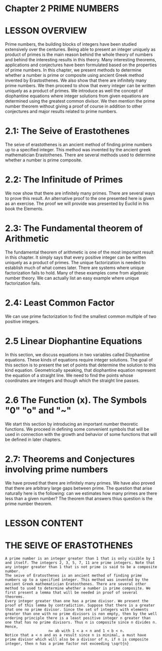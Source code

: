 # Chapter 2 PRIME NUMBERS

# LESSON OVERVIEW

  Prime numbers, the building blocks of integers have been studied extensively over the centuries. Being able to present an integer uniquely as product of primes is the main reason behind the whole theory of numbers  and behind the interesting results in this theory. Many interesting theorems, applications and conjectures have been formulated based on the properties of prime numbers. In this chapter, we present methods to determine whether a number is prime or composite using ancient Greek method invented by Erastosthenes. We also show that there are infinitely many prime numbers. We then proceed to show that every integer can be written uniquely as a product of primes. We introduce as well the concept of diophantine equations where integer solutions from given equations are determined using the greatest common divisor. We then mention the prime number theorem without giving a proof of course in addition to other conjectures and major results related to prime numbers.
  
  # 2.1: The Seive of Erastothenes
  The seive of erastothenes  is an ancient method of finding prime numbers up to a specified integer. This method was invented by the ancient greek mathematician Erastothenes. There are several methods used to determine whether a number is prime composite.
  
  # 2.2: The Infinitude of Primes
  We now show that there are infinitely many primes. There are several ways to prove this result. An alternative proof to the one presented here is given as an exercise. The proof we will provide was presented by Euclid in his book the  Elements. 

  # 2.3: The Fundamental theorem of Arithmetic
  The fundamental theorem of arithmetic is one of the most important result in this chapter. It simply says that every positive integer can be written uniquely as a product of primes. The unique factorization is needed to establish much of what comes later. There are systems where unique factorization fails to hold. Many of these examples come from algebraic number theory. We can actually list an easy example where unique factorization fails.

 # 2.4: Least Common Factor
  We can use prime factorization to find the smallest common multiple of two positive integers.

 # 2.5 Linear Diophantine Equations
  In this section, we discuss equations in two variables called Diophantine equations. These kinds of equations require integer solutions. The goal of this section is to present the set of points that determine the solution to this kind equation. Geometrically speaking, that diophantine equation represent the equation of a straight line. We need to find the points whose coordinates are integers and though which the straight line passes.

 # 2.6 The Function (x). The Symbols "0" "o" and "~"
  We start this section by introducing an important number theoretic functions. We proceed in defining some convenient symbols that will be used in connection with the growth and behavior of some functions that will be defined in later chapters.

 # 2.7: Theorems and Conjectures involving prime numbers
  We have proved that there are infinitely many primes. We have also proved that there are arbitrary large gaps between prime. The question that arise naturally here is the following: can we estimates how many primes are there less than a given number? The theorem that answers thius question is the prime number theorem.

  # LESSON CONTENT

  # THE SEIVE OF ERASTOTHENES
    A prime number is an integer greater than 1 that is only visible by 1 and itself. The integers 2, 3, 5, 7, 11 are prime integers. Note that any integer greater than 1 that is not prime is said to be a composite number.
    The seive of Eratosthenes is an ancient method of finding prime numbers up to a specified integer. This method was invented by the ancient Greek mathematician Eratosthenes. There are several other method to used to determine whether a number is prime composite. We first present a lemma that will be needed in proof of several theorems.
    Every integer greater than one has a prime divisor. We present the proof of this lemma by contradiction. Suppose that there is a greater that one no prime divisor. Since the set of integers with elements greater than one with no prime divisors is non empty, then by the well ordering principle there is a least positive integer n greater than one that has no prime divisors. Thus n is composite since n divides n. Hence,
                        n= ab with 1 < a < n and 1 < b < n.
    Notice that a < n and as a result since n is minimal, a must have prime divisor which will also be a divisor of n, if n is composite integer, then n has a prime factor not exceeding \sqrt{n}                   


  
